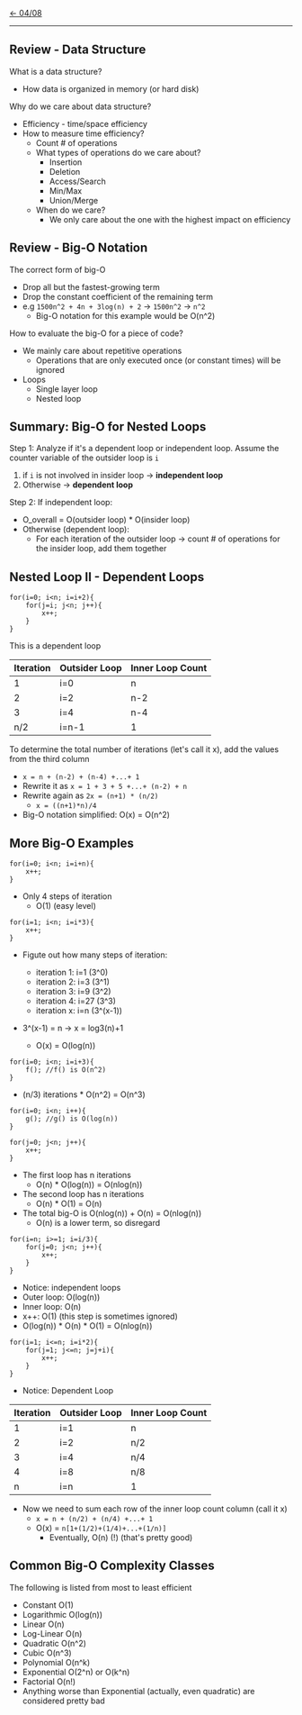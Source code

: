 [\<- 04/08](04-08.md)

---

## Review - Data Structure

What is a data structure?
- How data is organized in memory (or hard disk)

Why do we care about data structure?
- Efficiency - time/space efficiency
- How to measure time efficiency?
	- Count # of operations
	- What types of operations do we care about?
		- Insertion
		- Deletion
		- Access/Search
		- Min/Max
		- Union/Merge
	- When do we care?
		- We only care about the one with the highest impact on efficiency

## Review - Big-O Notation

The correct form of big-O
- Drop all but the fastest-growing term
- Drop the constant coefficient of the remaining term
- e.g `1500n^2 + 4n + 3log(n) + 2` -> `1500n^2` -> `n^2`
	- Big-O notation for this example would be O(n^2)

How to evaluate the big-O for a piece of code?
- We mainly care about repetitive operations
	- Operations that are only executed once (or constant times) will be ignored
- Loops
	- Single layer loop
	- Nested loop

## Summary: Big-O for Nested Loops

Step 1: Analyze if it's a dependent loop or independent loop. Assume the counter variable of the outsider loop is `i`
1. if `i` is not involved in insider loop -> **independent loop**
2. Otherwise -> **dependent loop**

Step 2: If independent loop:
- O_overall = O(outsider loop) * O(insider loop)
- Otherwise (dependent loop):
	- For each iteration of the outsider loop -> count # of operations for the insider loop, add them together

## Nested Loop II - Dependent Loops

```
for(i=0; i<n; i=i+2){
	for(j=i; j<n; j++){
		x++;
	}
}
```

This is a dependent loop

|Iteration|Outsider Loop|Inner Loop Count|
|---------|-------------|----------------|
|1        |i=0          |n               |
|2        |i=2          |n-2             |
|3        |i=4          |n-4             |
|n/2      |i=n-1        |1               |

To determine the total number of iterations (let's call it x), add the values from the third column
- `x = n + (n-2) + (n-4) +...+ 1`
- Rewrite it as `x = 1 + 3 + 5 +...+ (n-2) + n`
- Rewrite again as `2x = (n+1) * (n/2)`
	- `x = ((n+1)*n)/4`
- Big-O notation simplified: O(x) = O(n^2)

## More Big-O Examples

```
for(i=0; i<n; i=i+n){
	x++;
}
```

- Only 4 steps of iteration
	- O(1) (easy level)

```
for(i=1; i<n; i=i*3){
	x++;
}
```

- Figute out how many steps of iteration:
	- iteration 1: i=1 (3^0)
	- iteration 2: i=3 (3^1)
	- iteration 3: i=9 (3^2)
	- iteration 4: i=27 (3^3)
	- iteration x: i=n (3^(x-1))

- 3^(x-1) = n -> x = log3(n)+1
	- O(x) = O(log(n))

```
for(i=0; i<n; i=i+3){
	f(); //f() is O(n^2)
}
```

- (n/3) iterations * O(n^2) = O(n^3)

```
for(i=0; i<n; i++){
	g(); //g() is O(log(n))
}

for(j=0; j<n; j++){
	x++;
}
```

- The first loop has n iterations
	- O(n) * O(log(n)) = O(nlog(n))
- The second loop has n iterations
	- O(n) * O(1) = O(n)
- The total big-O is O(nlog(n)) + O(n) = O(nlog(n))
	- O(n) is a lower term, so disregard

```
for(i=n; i>=1; i=i/3){
	for(j=0; j<n; j++){
		x++;
	}
}
```

- Notice: independent loops
- Outer loop: O(log(n))
- Inner loop: O(n)
- x++: O(1) (this step is sometimes ignored)
- O(log(n)) * O(n) * O(1) = O(nlog(n))

```
for(i=1; i<=n; i=i*2){
	for(j=1; j<=n; j=j+i){
		x++;
	}
}
```

- Notice: Dependent Loop

|Iteration|Outsider Loop|Inner Loop Count|
|---------|-------------|----------------|
|1        |i=1          |n               |
|2        |i=2          |n/2             |
|3        |i=4          |n/4             |
|4        |i=8          |n/8             |
|n        |i=n          |1               |

- Now we need to sum each row of the inner loop count column (call it x)
	- `x = n + (n/2) + (n/4) +...+ 1`
	- O(x) = `n[1+(1/2)+(1/4)+...+(1/n)]`
		- Eventually, O(n) (!) (that's pretty good)

## Common Big-O Complexity Classes

The following is listed from most to least efficient
- Constant O(1)
- Logarithmic O(log(n))
- Linear O(n)
- Log-Linear O(n)
- Quadratic O(n^2)
- Cubic O(n^3)
- Polynomial O(n^k)
- Exponential O(2^n) or O(k^n)
- Factorial O(n!)
- Anything worse than Exponential (actually, even quadratic) are considered pretty bad
